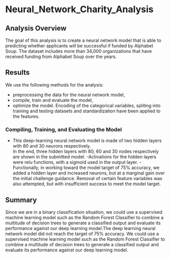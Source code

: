 # Neural_Network_Charity_Analysis
## Analysis Overview
The goal of this analysis is to create a neural network model that is able to predicting whether applicants will be successful if funded by Alphabet Soup. The dataset includes more than 34,000 organizations that have received funding from Alphabet Soup over the years.

## Results
We use the following methods for the analysis:
- preprocessing the data for the neural network model,
- compile, train and evaluate the model,
- optimize the model.
Encoding of the categorical variables, spliting into training and testing datasets and standardization have been applied to the features.

### Compiling, Training, and Evaluating the Model
- This deep-learning neural network model is made of two hidden layers with 80 and 30 neurons respectively.\
In the end, three hidden layers with 80, 60 and 30 nodes respectively are shown in the submitted model.
-Activations for the hidden layers were relu functions, with a sigmoid used in the output layer.
-Functionally, in working toward the model target of 75% accuracy, we added a hidden layer and increased neurons, but at a marginal gain over the initial challenge guidance. Removal of certain feature variables was also attempted, but with insufficient success to meet the model target.

## Summary
Since we are in a binary classification situation, we could use a supervised machine learning model such as the Random Forest Classifier to combine a multitude of decision trees to generate a classified output and evaluate its performance against our deep learning model.The deep learning neural network model did not reach the target of 75% accuracy. We could use a supervised machine learning model such as the Random Forest Classifier to combine a multitude of decision trees to generate a classified output and evaluate its performance against our deep learning model.
